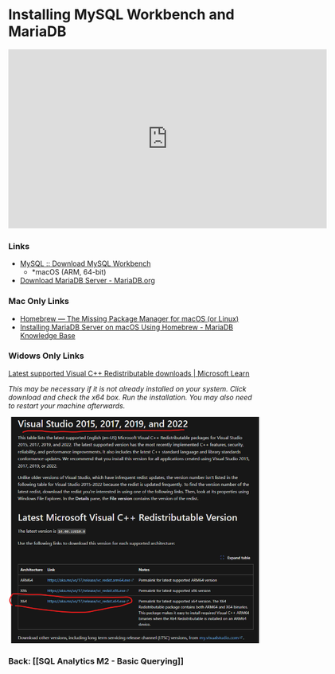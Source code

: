 # Installing MySQL Workbench and MariaDB

<iframe src="https://share.descript.com/embed/MMUOjJ2Ggjt" width="640" height="360" frameborder="0" allowfullscreen></iframe>

### Links
- [MySQL :: Download MySQL Workbench](https://dev.mysql.com/downloads/workbench/)
	- *macOS (ARM, 64-bit)
- [Download MariaDB Server - MariaDB.org](https://mariadb.org/download/?t=mariadb&p=mariadb&r=11.4.2&os=windows&cpu=x86_64&pkg=msi&mirror=xtom_fre)


### Mac Only Links
- [Homebrew — The Missing Package Manager for macOS (or Linux)](https://brew.sh/)
- [Installing MariaDB Server on macOS Using Homebrew - MariaDB Knowledge Base](https://mariadb.com/kb/en/installing-mariadb-on-macos-using-homebrew/)

### Widows Only Links
[Latest supported Visual C++ Redistributable downloads | Microsoft Learn](https://learn.microsoft.com/en-us/cpp/windows/latest-supported-vc-redist?view=msvc-170)

*This may be necessary if it is not already installed on your system. Click download and check the x64 box. Run the installation. You may also need to restart your machine afterwards.*

<img src="https://raw.githubusercontent.com/kellerflint/Class-Intro-SQL/hugo/content/SQL-Files/Images/VS2015-2022-Redistrib.png">

### Back: [[SQL Analytics M2 - Basic Querying]]